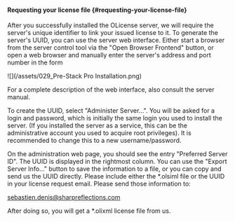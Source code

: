 #### Requesting your license file {#requesting-your-license-file}

After you successfully installed the OLicense server, we will require the server's unique identifier to link your issued license to it. To generate the server's UUID, you can use the server web interface. Either start a browser from the server control tool via the "Open Browser Frontend" button, or open a web browser and manually enter the server's address and port number in the form

![](/assets/029_Pre-Stack Pro Installation.png)


For a complete description of the web interface, also consult the server manual.

To create the UUID, select "Administer Server...". You will be asked for a login and password, which is initially the same login you used to install the server. (If you installed the server as a service, this can be the administrative account you used to acquire root privileges). It is recommended to change this to a new username/password.

On the administration web page, you should see the entry "Preferred Server ID". The UUID is displayed in the rightmost column. You can use the "Export Server Info..." button to save the information to a file, or you can copy and send us the UUID directly. Please include either the *.olsiml file or the UUID in your license request email. Please send those information to:

[sebastien.denis@sharpreflections.com](/sebastien.denis@sharpreflections.com)

After doing so, you will get a *.olixml license file from us.

